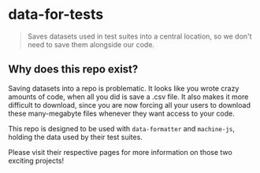 # data-for-tests
> Saves datasets used in test suites into a central location, so we don't need to save them alongside our code. 

## Why does this repo exist?
Saving datasets into a repo is problematic. It looks like you wrote crazy amounts of code, when all you did is save a .csv file. It also makes it more difficult to download, since you are now forcing all your users to download these many-megabyte files whenever they want access to your code. 

This repo is designed to be used with `data-formatter` and `machine-js`, holding the data used by their test suites. 

Please visit their respective pages for more information on those two exciting projects!
